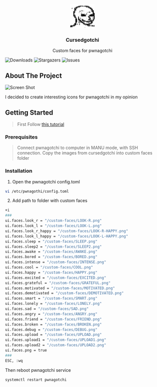 <br/>
<p align="center">
  <a href="https://github.com/S3NSEY/Cursedgotchi">
    <img src="images/logo.png" alt="Logo" width="80" height="80">
  </a>

  <h3 align="center">Cursedgotchi</h3>

  <p align="center">
    Custom faces for pwnagotchi
  </p>
</p>

![Downloads](https://img.shields.io/github/downloads/S3NSEY/Cursedgotchi/total) ![Stargazers](https://img.shields.io/github/stars/S3NSEY/Cursedgotchi?style=social) ![Issues](https://img.shields.io/github/issues/S3NSEY/Cursedgotchi) 

## About The Project

![Screen Shot](images/screenshot.png)

I decided to create interesting icons for pwnagotchi in my opinion

## Getting Started

>First
>Follow [this tutorial](https://github.com/roodriiigooo/PWNAGOTCHI-CUSTOM-FACES-MOD/tree/main#pwnagotchi-v155---custom-faces-mod-_)

### Prerequisites

> Connect pwnagotchi to computer in MANU mode, with SSH connection.
> Copy the images from cursedgotchi into custom faces folder

### Installation


1. Open the pwnagotchi config.toml

```sh 
vi /etc/pwnagothi/config.toml 
```
2. Add path to folder with custom faces
```sh
+i
###
ui.faces.look_r = "/custom-faces/LOOK-R.png"
ui.faces.look_l = "/custom-faces/LOOK-L.png"
ui.faces.look_r_happy = "/custom-faces/LOOK-R-HAPPY.png"
ui.faces.look_l_happy = "/custom-faces/LOOK-L-HAPPY.png"
ui.faces.sleep = "/custom-faces/SLEEP.png"
ui.faces.sleep2 = "/custom-faces/SLEEP2.png"
ui.faces.awake = "/custom-faces/AWAKE.png"
ui.faces.bored = "/custom-faces/BORED.png"
ui.faces.intense = "/custom-faces/INTENSE.png"
ui.faces.cool = "/custom-faces/COOL.png"
ui.faces.happy = "/custom-faces/HAPPY.png"
ui.faces.excited = "/custom-faces/EXCITED.png"
ui.faces.grateful = "/custom-faces/GRATEFUL.png"
ui.faces.motivated = "/custom-faces/MOTIVATED.png"
ui.faces.demotivated = "/custom-faces/DEMOTIVATED.png"
ui.faces.smart = "/custom-faces/SMART.png"
ui.faces.lonely = "/custom-faces/LONELY.png"
ui.faces.sad = "/custom-faces/SAD.png"
ui.faces.angry = "/custom-faces/ANGRY.png"
ui.faces.friend = "/custom-faces/FRIEND.png"
ui.faces.broken = "/custom-faces/BROKEN.png"
ui.faces.debug = "/custom-faces/DEBUG.png"
ui.faces.upload = "/custom-faces/UPLOAD.png"
ui.faces.upload1 = "/custom-faces/UPLOAD1.png"
ui.faces.upload2 = "/custom-faces/UPLOAD2.png"
ui.faces.png = true
###
ESC, :wq
```

Then reboot pwnagotchi service

```sh
systemctl restart pwnagotchi
```


